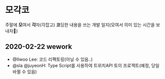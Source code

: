 # 모각코
주말에 **모**여서 **각**자(각잡고) **코**딩한 내용을 쓰는 개발 일지(모여서 의미 있는 시간을 보내자🥰)

## 2020-02-22 wework
* @Ilwoo Lee: 코드 리팩토링(아닐 수 있음..)
* @sla @juyeonH: Type Script를 사용하여 트위치API 토이 프로젝트(예정, 당일 바뀔 수 있음)
